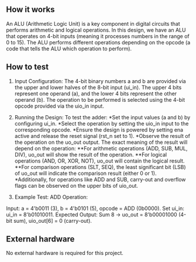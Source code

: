 <!---

This file is used to generate your project datasheet. Please fill in the information below and delete any unused
sections.

You can also include images in this folder and reference them in the markdown. Each image must be less than
512 kb in size, and the combined size of all images must be less than 1 MB.
-->

## How it works

An ALU (Arithmetic Logic Unit) is a key component in digital circuits that performs arithmetic and logical operations. In this design, we have an ALU that operates on 4-bit inputs (meaning it processes numbers in the range of 0 to 15). The ALU performs different operations depending on the opcode (a code that tells the ALU which operation to perform).


## How to test

1. Input Configuration: The 4-bit binary numbers a and b are provided via the upper and lower halves of the 8-bit input (ui_in). The upper 4 bits represent one operand (a), and the lower 4 bits represent the other operand (b).
The operation to be performed is selected using the 4-bit opcode provided via the uio_in input.

2. Running the Design: To test the adder:
*Set the input values (a and b) by configuring ui_in.
*Select the operation by setting the uio_in input to the corresponding opcode.
*Ensure the design is powered by setting ena active and release the reset signal (rst_n set to 1).
*Observe the result of the operation on the uo_out output. The exact meaning of the result will depend on the operation:
**For arithmetic operations (ADD, SUB, MUL, DIV), uo_out will show the result of the operation.
**For logical operations (AND, OR, XOR, NOT), uo_out will contain the logical result.
**For comparison operations (SLT, SEQ), the least significant bit (LSB) of uo_out will indicate the comparison result (either 0 or 1).
*Additionally, for operations like ADD and SUB, carry-out and overflow flags can be observed on the upper bits of uio_out.

3. Example Test:
ADD Operation:

Input: a = 4'b0011 (3), b = 4'b0101 (5), opcode = ADD (0b0000).
Set ui_in: ui_in = 8'b01010011.
Expected Output: Sum 8 → uo_out = 8'b00001000 (4-bit sum), uio_out[6] = 0 (carry-out).

## External hardware

No external hardware is required for this project. 
